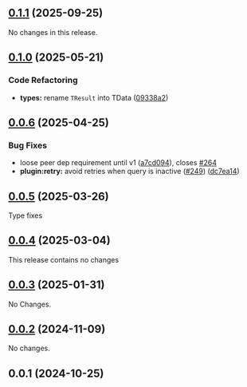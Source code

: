 ## [0.1.1](https://github.com/posva/pinia-colada/compare/@pinia/colada-plugin-retry@0.1.0...@pinia/colada-plugin-retry@0.1.1) (2025-09-25)

No changes in this release.

## [0.1.0](https://github.com/posva/pinia-colada/compare/@pinia/colada-plugin-retry@0.0.6...@pinia/colada-plugin-retry@0.1.0) (2025-05-21)

### Code Refactoring

- **types:** rename `TResult` into TData ([09338a2](https://github.com/posva/pinia-colada/commit/09338a26a3b2b09463e457a1711900abe6bcdeff))

## [0.0.6](https://github.com/posva/pinia-colada/compare/@pinia/colada-plugin-retry@0.0.5...@pinia/colada-plugin-retry@0.0.6) (2025-04-25)

### Bug Fixes

- loose peer dep requirement until v1 ([a7cd094](https://github.com/posva/pinia-colada/commit/a7cd09461b45f8b2c3255016c3a9e4d6abb0242d)), closes [#264](https://github.com/posva/pinia-colada/issues/264)
- **plugin:retry:** avoid retries when query is inactive ([#249](https://github.com/posva/pinia-colada/issues/249)) ([dc7ea14](https://github.com/posva/pinia-colada/commit/dc7ea1472d0633cb94c22b56b82a718017aa13b5))

## [0.0.5](https://github.com/posva/pinia-colada/compare/@pinia/colada-plugin-retry@0.0.4...@pinia/colada-plugin-retry@0.0.5) (2025-03-26)

Type fixes

## [0.0.4](https://github.com/posva/pinia-colada/compare/@pinia/colada-plugin-retry@0.0.3...@pinia/colada-plugin-retry@0.0.4) (2025-03-04)

This release contains no changes

## [0.0.3](https://github.com/posva/pinia-colada/compare/@pinia/colada-plugin-retry@0.0.2...@pinia/colada-plugin-retry@0.0.3) (2025-01-31)

No Changes.

## [0.0.2](https://github.com/posva/pinia-colada/compare/@pinia/colada-plugin-retry@0.0.1...@pinia/colada-plugin-retry@0.0.2) (2024-11-09)

No changes.

## 0.0.1 (2024-10-25)
